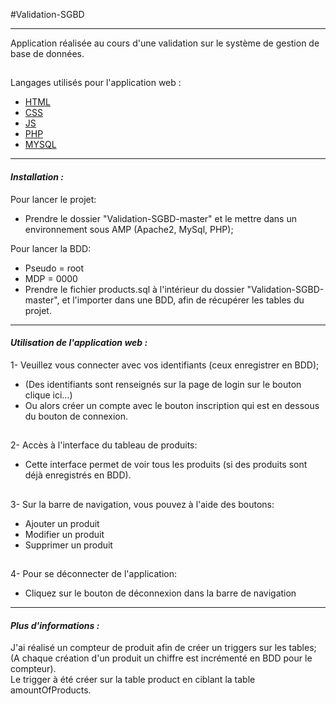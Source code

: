 ﻿#Validation-SGBD
***
Application réalisée au cours d'une validation sur le système de gestion de base de données.
##
Langages utilisés pour l'application web :<br>
- <a href="https://www.google.com/search?q=html+5&oq=html+5&aqs=chrome..69i57j0j35i39j0l2j69i60l3.900j0j7&sourceid=chrome&ie=UTF-8">HTML</a>
- <a href="https://www.google.com/search?q=css&oq=css+&aqs=chrome..69i57j0l3j69i60j69i65j69i60l2.910j0j4&sourceid=chrome&ie=UTF-8">CSS</a>
- <a href="https://www.google.com/search?sxsrf=ACYBGNQ_wMo4sDiTlDh58vLjJ_OQElqk2Q%3A1576244972807&ei=7JbzXdn3MKiUlwTH743gAw&q=js&oq=js&gs_l=psy-ab.3..35i39l3j0i67l4j0i131j0i67l2.15568.16314..16434...1.2..0.86.321.4......0....1..gws-wiz.....10..0i71j0j0i20i263j35i362i39.4Z29Iui6dLI&ved=0ahUKEwjZnbuN4rLmAhUoyoUKHcd3AzwQ4dUDCAs&uact=5">JS</a>
- <a href="https://www.google.com/search?sxsrf=ACYBGNR3_facD_ygWnk8MWtiBpSRXZGE5Q%3A1576245001087&ei=CZfzXe_pBMGSlwTGjKHACw&q=php&oq=php&gs_l=psy-ab.3..35i39l3j0j0i67l2j0l4.2120.3120..3216...1.0..0.84.407.5......0....1..gws-wiz.....10..35i362i39j0i131._dZ9X3qahGY&ved=0ahUKEwivkvma4rLmAhVByYUKHUZGCLgQ4dUDCAs&uact=5">PHP</a>
- <a href="https://www.google.com/search?sxsrf=ACYBGNSG1-g99uuTgdS8huEpzQlMUiDnTw%3A1576245034996&ei=KpfzXYusPMeKlwTpp7XQAg&q=mysql&oq=mysql&gs_l=psy-ab.3..35i39l3j0i67l7.18776.20929..21041...1.1..1.89.573.7......0....1..gws-wiz.....10..0i71j0i131j0j35i362i39.aKr28nvw5dM&ved=0ahUKEwiL6Y6r4rLmAhVHxYUKHelTDSoQ4dUDCAs&uact=5">MYSQL</a>
***
#### **_Installation :_**
Pour lancer le projet:<br>
- Prendre le dossier "Validation-SGBD-master" et le mettre dans un environnement sous AMP (Apache2, MySql, PHP);

Pour lancer la BDD:<br>
- Pseudo = root
- MDP = 0000
- Prendre le fichier products.sql à l'intérieur du dossier "Validation-SGBD-master", et l'importer dans une BDD, afin de récupérer les tables du projet.
***
#### **_Utilisation de l'application web :_**

1- Veuillez vous connecter avec vos identifiants (ceux enregistrer en BDD);<br>
- (Des identifiants sont renseignés sur la page de login sur le bouton clique ici...)
- Ou alors créer un compte avec le bouton inscription qui est en dessous du bouton de connexion.
##
2- Accès à l'interface du tableau de produits:<br>

- Cette interface permet de voir tous les produits (si des produits sont déjà enregistrés en BDD).
##
3- Sur la barre de navigation, vous pouvez à l'aide des boutons:
- Ajouter un produit
- Modifier un produit
- Supprimer un produit
##
4- Pour se déconnecter de l'application:<br>
- Cliquez sur le bouton de déconnexion dans la barre de navigation
***

#### **_Plus d'informations :_**

J'ai réalisé un compteur de produit afin de créer un triggers sur les tables;<br>
(A chaque création d'un produit un chiffre est incrémenté en BDD pour le compteur).<br>
Le trigger à été créer sur la table product en ciblant la table amountOfProducts.




